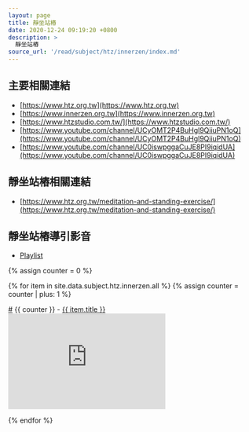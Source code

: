 ```yaml
---
layout: page
title: 靜坐站樁
date: 2020-12-24 09:19:20 +0800
description: >
  靜坐站樁
source_url: '/read/subject/htz/innerzen/index.md'
---
```



## 主要相關連結

* [https://www.htz.org.tw](https://www.htz.org.tw)
* [https://www.innerzen.org.tw](https://www.innerzen.org.tw)
* [https://www.htzstudio.com.tw/](https://www.htzstudio.com.tw/)
* [https://www.youtube.com/channel/UCyOMT2P4BuHgl9QiiuPN1oQ](https://www.youtube.com/channel/UCyOMT2P4BuHgl9QiiuPN1oQ)
* [https://www.youtube.com/channel/UC0iswpggaCuJE8PI9iqidUA](https://www.youtube.com/channel/UC0iswpggaCuJE8PI9iqidUA)


## 靜坐站樁相關連結

* [https://www.htz.org.tw/meditation-and-standing-exercise/](https://www.htz.org.tw/meditation-and-standing-exercise/)



## 靜坐站樁導引影音

* [Playlist](https://www.youtube.com/watch?v=oYA1eDr2xP0&list=PL16xlx7a1LtI_tYCFTgBhBgy-SUmVGh2v&index=1)

<div class="row">
{% assign counter = 0 %}

{% for item in site.data.subject.htz.innerzen.all %}
{% assign counter = counter | plus: 1 %}

<div class="col-auto">
	<div class="list-item-title">
		<a href="#{{ item.title }}" name="{{ item.title }}" class="sub-link">#</a>
		{{ counter }} - <a href="https://www.youtube.com/watch?v={{ item.id }}" target="_blank" rel="noopener noreferrer nofollow" class="title-link">{{ item.title }}</a>
	</div>
	<div>
		<iframe src="https://www.youtube.com/embed/{{ item.id }}" type="text/html" width="320" height="195" title="{{ item.title }}" allowfullscreen="1" allow="accelerometer; autoplay; encrypted-media; gyroscope; picture-in-picture" frameborder="0"></iframe>
	</div>
</div>

{% endfor %}

</div>


